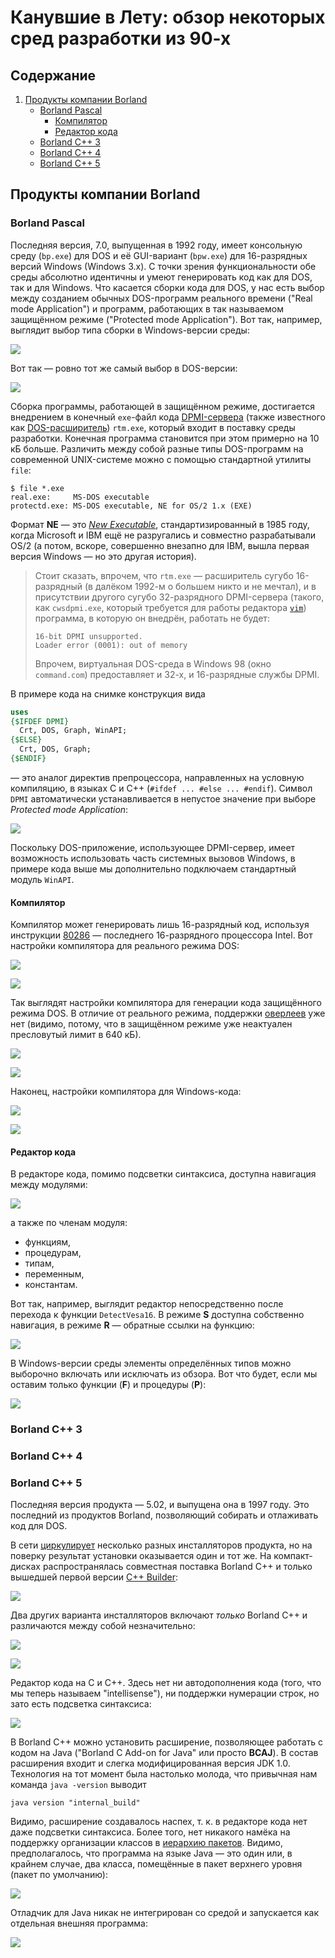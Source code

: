 ﻿# Канувшие в Лету: обзор некоторых сред разработки из 90-х

## Содержание

1. [Продукты компании Borland](#продукты-компании-borland)
    - [Borland Pascal](#borland-pascal)
      * [Компилятор](#компилятор)
      * [Редактор кода](#редактор-кода)
    - [Borland C++ 3](#borland-c-3)
    - [Borland C++ 4](#borland-c-4)
    - [Borland C++ 5](#borland-c-5)


## Продукты компании Borland

### Borland Pascal

Последняя версия, 7.0, выпущенная в 1992 году, имеет консольную среду (`bp.exe`) для DOS и её GUI-вариант (`bpw.exe`)
для 16-разрядных версий Windows (Windows 3.x). С точки зрения функциональности обе среды абсолютно идентичны
и умеют генерировать код как для DOS, так и для Windows. Что касается сборки кода для DOS, у нас есть выбор
между созданием обычных DOS-программ реального времени ("Real mode Application") и программ,
работающих в так называемом защищённом режиме ("Protected mode Application"). Вот так, например, выглядит
выбор типа сборки в Windows-версии среды:

![](borland/pascal/7/bpw-target-selection.png)

Вот так &mdash; ровно тот же самый выбор в DOS-версии:

![](borland/pascal/7/bp-dpmi-0.png)

Сборка программы, работающей в защищённом режиме, достигается внедрением в конечный `exe`-файл кода
[DPMI-сервера](https://ru.wikipedia.org/wiki/DPMI)
(также известного как [DOS-расширитель](https://ru.wikipedia.org/wiki/%D0%A0%D0%B0%D1%81%D1%88%D0%B8%D1%80%D0%B8%D1%82%D0%B5%D0%BB%D1%8C_DOS))
`rtm.exe`, который входит в поставку среды разработки. Конечная программа становится при этом примерно на 10 кБ больше.
Различить между собой разные типы DOS-программ на современной UNIX-системе можно с помощью стандартной утилиты `file`:

```
$ file *.exe
real.exe:     MS-DOS executable
protectd.exe: MS-DOS executable, NE for OS/2 1.x (EXE)
```

Формат **NE** &mdash; это [_New Executable_](https://ru.wikipedia.org/wiki/New_Executable), стандартизированный в 1985 году,
когда Microsoft и IBM ещё не разругались и совместно разрабатывали OS/2
(а потом, вскоре, совершенно внезапно для IBM, вышла первая версия Windows &mdash; но это другая история).

> Стоит сказать, впрочем, что `rtm.exe` &mdash; расширитель сугубо 16-разрядный
> (в далёком 1992-м о большем никто и не мечтал),
> и в присутствии другого сугубо 32-разрядного DPMI-сервера (такого, как `cwsdpmi.exe`, который требуется для работы редактора [`vim`](https://www.vim.org))
> программа, в которую он внедрён, работать не будет:
> 
> ```
> 16-bit DPMI unsupported.
> Loader error (0001): out of memory
> ```
> Впрочем, виртуальная DOS-среда в Windows 98 (окно `command.com`) предоставляет и 32-х, и 16-разрядные службы DPMI.

В примере кода на снимке конструкция вида

```pascal
uses
{$IFDEF DPMI}
  Crt, DOS, Graph, WinAPI;
{$ELSE}
  Crt, DOS, Graph;
{$ENDIF}
```

&mdash; это аналог директив препроцессора, направленных на условную компиляцию, в языках C и C++ (`#ifdef ... #else ... #endif`).
Символ `DPMI` автоматически устанавливается в непустое значение при выборе _Protected mode Application_:

![](borland/pascal/7/bp-dpmi-1.png)

Поскольку DOS-приложение, использующее DPMI-сервер, имеет возможность использовать часть системных вызовов Windows,
в примере кода выше мы дополнительно подключаем стандартный модуль `WinAPI`.

#### Компилятор

Компилятор может генерировать лишь 16-разрядный код, используя инструкции [80286](https://ru.wikipedia.org/wiki/Intel_80286) &mdash;
последнего 16-разрядного процессора Intel. Вот настройки компилятора для реального режима DOS:

![](borland/pascal/7/bp-compiler-options-0-real.png)

![](borland/pascal/7/bpw-compiler-options-0-real.png)

Так выглядят настройки компилятора для генерации кода защищённого режима DOS. В отличие от реального режима, поддержки
[оверлеев](https://ru.wikipedia.org/wiki/Overlay_(%D0%BF%D1%80%D0%BE%D0%B3%D1%80%D0%B0%D0%BC%D0%BC%D0%B8%D1%80%D0%BE%D0%B2%D0%B0%D0%BD%D0%B8%D0%B5))
уже нет (видимо, потому, что в защищённом режиме уже неактуален пресловутый лимит в 640 кБ).

![](borland/pascal/7/bp-compiler-options-1-protected.png)

![](borland/pascal/7/bpw-compiler-options-1-protected.png)

Наконец, настройки компилятора для Windows-кода:

![](borland/pascal/7/bp-compiler-options-2-windows.png)

![](borland/pascal/7/bpw-compiler-options-2-windows.png)

#### Редактор кода

В редакторе кода, помимо подсветки синтаксиса, доступна навигация между модулями:

![](borland/pascal/7/bpw-source-browser-0-units.png)

а также по членам модуля:

 - функциям,
 - процедурам, 
 - типам, 
 - переменным, 
 - константам.

Вот так, например, выглядит редактор непосредственно после перехода к функции `DetectVesa16`. В режиме **S**
доступна собственно навигация, в режиме **R** &mdash; обратные ссылки на функцию:

![](borland/pascal/7/bp-source-browser-functions.png)

В Windows-версии среды элементы определённых типов можно выборочно включать или исключать из обзора. Вот что будет,
если мы оставим только функции (**F**) и процедуры (**P**):

![](https://github.com/unix-junkie/ancient-ides/blob/master/borland/pascal/7/bpw-source-browser-1-functions.png)

### Borland C++ 3
### Borland C++ 4
### Borland C++ 5

Последняя версия продукта &mdash; 5.02, и выпущена она в 1997 году. Это последний из продуктов Borland,
позволяющий собирать и отлаживать код для DOS.

В сети [циркулирует](https://winworldpc.com/product/borland-c/5x) несколько разных инсталляторов продукта,
но на поверку результат установки оказывается один и тот же. На компакт-дисках распространялась совместная
поставка Borland C++ и только вышедшей первой версии [C++ Builder](https://ru.wikipedia.org/wiki/C++_Builder):

![](borland/cxx/5/installer-a.png)

Два других варианта инсталляторов включают _только_ Borland C++ и различаются между собой незначительно:

![](borland/cxx/5/installer-b.png)

![](borland/cxx/5/installer-c.png)

Редактор кода на C и C++. Здесь нет ни автодополнения кода (того, что мы теперь называем "intellisense"),
ни поддержки нумерации строк, но зато есть подсветка синтаксиса:

![](borland/cxx/5/c++-editor.png)

В Borland C++ можно установить расширение, позволяющее работать с кодом на Java ("Borland C Add-on for Java"
или просто **BCAJ**). В состав расширения входит и слегка модифицированная версия JDK 1.0. Технология на тот момент
была настолько молода, что привычная нам команда `java -version` выводит

```
java version "internal_build"
```

Видимо, расширение создавалось наспех, т. к. в редакторе кода нет даже подсветки синтаксиса. Более того, нет
никакого намёка на поддержку организации классов в [иерархию пакетов](https://ru.wikipedia.org/wiki/Package_(Java)).
Видимо, предполагалось, что программа на языке Java &mdash; это один или, в крайнем случае, два класса, помещённые
в пакет верхнего уровня (пакет по умолчанию):

![](borland/cxx/5/java-editor.png)

Отладчик для Java никак не интегрирован со средой и запускается как отдельная внешняя программа:

![](borland/cxx/5/java-debugger.png)
